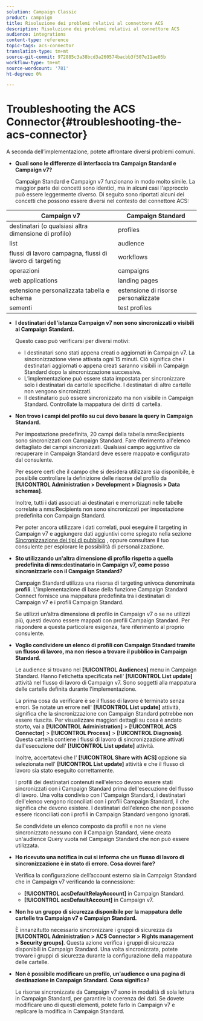 ```yaml
---
solution: Campaign Classic
product: campaign
title: Risoluzione dei problemi relativi al connettore ACS
description: Risoluzione dei problemi relativi al connettore ACS
audience: integrations
content-type: reference
topic-tags: acs-connector
translation-type: tm+mt
source-git-commit: 972885c3a38bcd3a260574bacbb3f507e11ae05b
workflow-type: tm+mt
source-wordcount: '781'
ht-degree: 0%

---
```



# Troubleshooting the ACS Connector{#troubleshooting-the-acs-connector}

A seconda dell’implementazione, potete affrontare diversi problemi comuni.

* **Quali sono le differenze di interfaccia tra Campaign Standard e Campaign v7?**

   Campaign Standard e Campaign v7 funzionano in modo molto simile. La maggior parte dei concetti sono identici, ma in alcuni casi l&#39;approccio può essere leggermente diverso. Di seguito sono riportati alcuni dei concetti che possono essere diversi nel contesto del connettore ACS:

<table> 
 <thead> 
  <tr> 
   <th> Campaign v7<br /> </th> 
   <th> Campaign Standard<br /> </th> 
  </tr> 
 </thead> 
 <tbody> 
  <tr> 
   <td> destinatari (o qualsiasi altra dimensione di profilo)<br /> </td> 
   <td> profiles<br /> </td> 
  </tr> 
  <tr> 
   <td> list<br /> </td> 
   <td> audience<br /> </td> 
  </tr> 
  <tr> 
   <td> flussi di lavoro campagna, flussi di lavoro di targeting<br /> </td> 
   <td> workflows<br /> </td> 
  </tr> 
  <tr> 
   <td> operazioni<br /> </td> 
   <td> campaigns<br /> </td> 
  </tr> 
  <tr> 
   <td> web applications<br /> </td> 
   <td> landing pages<br /> </td> 
  </tr> 
  <tr> 
   <td> estensione personalizzata tabella e schema<br /> </td> 
   <td> estensione di risorse personalizzate<br /> </td> 
  </tr> 
  <tr> 
   <td> sementi<br /> </td> 
   <td> test profiles<br /> </td> 
  </tr> 
 </tbody> 
</table>

* **I destinatari dell&#39;istanza Campaign v7 non sono sincronizzati o visibili ai Campaign Standard.**

   Questo caso può verificarsi per diversi motivi:

   * I destinatari sono stati appena creati o aggiornati in Campaign v7. La sincronizzazione viene attivata ogni 15 minuti. Ciò significa che i destinatari aggiornati o appena creati saranno visibili in Campaign Standard dopo la sincronizzazione successiva.
   * L’implementazione può essere stata impostata per sincronizzare solo i destinatari da cartelle specifiche. I destinatari di altre cartelle non vengono sincronizzati.
   * Il destinatario può essere sincronizzato ma non visibile in Campaign Standard. Controllate la mappatura dei diritti di cartella.

* **Non trovo i campi del profilo su cui devo basare la query in Campaign Standard.**

   Per impostazione predefinita, 20 campi della tabella nms:Recipients sono sincronizzati con Campaign Standard. Fare riferimento all&#39;elenco dettagliato dei campi sincronizzati. Qualsiasi campo aggiuntivo da recuperare in Campaign Standard deve essere mappato e configurato dal consulente.

   Per essere certi che il campo che si desidera utilizzare sia disponibile, è possibile controllare la definizione delle risorse del profilo da **[!UICONTROL Administration > Development > Diagnosis > Data schemas]**.

   Inoltre, tutti i dati associati ai destinatari e memorizzati nelle tabelle correlate a nms:Recipients non sono sincronizzati per impostazione predefinita con Campaign Standard.

   Per poter ancora utilizzare i dati correlati, puoi eseguire il targeting in Campaign v7 e aggiungere dati aggiuntivi come spiegato nella sezione [Sincronizzazione dei tipi di pubblico](../../integrations/using/synchronizing-audiences.md) , oppure consultare il tuo consulente per esplorare le possibilità di personalizzazione.

* **Sto utilizzando un&#39;altra dimensione di profilo rispetto a quella predefinita di nms:destinatario in Campaign v7, come posso sincronizzarle con il Campaign Standard?**

   Campaign Standard utilizza una risorsa di targeting univoca denominata **profili**. L&#39;implementazione di base della funzione Campaign Standard Connect fornisce una mappatura predefinita tra i destinatari di Campaign v7 e i profili Campaign Standard.

   Se utilizzi un’altra dimensione di profilo in Campaign v7 o se ne utilizzi più, questi devono essere mappati con profili Campaign Standard. Per rispondere a questa particolare esigenza, fare riferimento al proprio consulente.

* **Voglio condividere un elenco di profili con Campaign Standard tramite un flusso di lavoro, ma non riesco a trovare il pubblico in Campaign Standard**.

   Le audience si trovano nel **[!UICONTROL Audiences]** menu in Campaign Standard. Hanno l&#39;etichetta specificata nell&#39; **[!UICONTROL List update]** attività nel flusso di lavoro di Campaign v7. Sono soggetti alla mappatura delle cartelle definita durante l’implementazione.

   La prima cosa da verificare è se il flusso di lavoro è terminato senza errori. Se notate un errore nell&#39; **[!UICONTROL List update]** attività, significa che la sincronizzazione con Campaign Standard potrebbe non essere riuscita. Per visualizzare maggiori dettagli su cosa è andato storto, vai a **[!UICONTROL Administration]** > **[!UICONTROL ACS Connector]** > **[!UICONTROL Process]** > **[!UICONTROL Diagnosis]**. Questa cartella contiene i flussi di lavoro di sincronizzazione attivati dall&#39;esecuzione dell&#39; **[!UICONTROL List update]** attività.

   Inoltre, accertatevi che l&#39; **[!UICONTROL Share with ACS]** opzione sia selezionata nell&#39; **[!UICONTROL List update]** attività e che il flusso di lavoro sia stato eseguito correttamente.

   I profili dei destinatari contenuti nell&#39;elenco devono essere stati sincronizzati con i Campaign Standard prima dell&#39;esecuzione del flusso di lavoro. Una volta condiviso con l&#39;Campaign Standard, i destinatari dell&#39;elenco vengono riconciliati con i profili Campaign Standard, il che significa che devono esistere. I destinatari dell&#39;elenco che non possono essere riconciliati con i profili in Campaign Standard vengono ignorati.

   Se condividete un elenco composto da profili e non ne viene sincronizzato nessuno con il Campaign Standard, viene creata un&#39;audience Query vuota nel Campaign Standard che non può essere utilizzata.

* **Ho ricevuto una notifica in cui si informa che un flusso di lavoro di sincronizzazione è in stato di errore. Cosa dovrei fare?**

   Verifica la configurazione dell’account esterno sia in Campaign Standard che in Campaign v7 verificando la connessione:

   * **[!UICONTROL acsDefaultRelayAccount]** in Campaign Standard.
   * **[!UICONTROL acsDefaultAccount]** in Campaign v7.

* **Non ho un gruppo di sicurezza disponibile per la mappatura delle cartelle tra Campaign v7 e Campaign Standard.**

   È innanzitutto necessario sincronizzare i gruppi di sicurezza da **[!UICONTROL Administration > ACS Connector > Rights management > Security groups]**. Questa azione verifica i gruppi di sicurezza disponibili in Campaign Standard. Una volta sincronizzata, potete trovare i gruppi di sicurezza durante la configurazione della mappatura delle cartelle.

* **Non è possibile modificare un profilo, un&#39;audience o una pagina di destinazione in Campaign Standard. Cosa significa?**

   Le risorse sincronizzate da Campaign v7 sono in modalità di sola lettura in Campaign Standard, per garantire la coerenza dei dati. Se dovete modificare uno di questi elementi, potete farlo in Campaign v7 e replicare la modifica in Campaign Standard.

